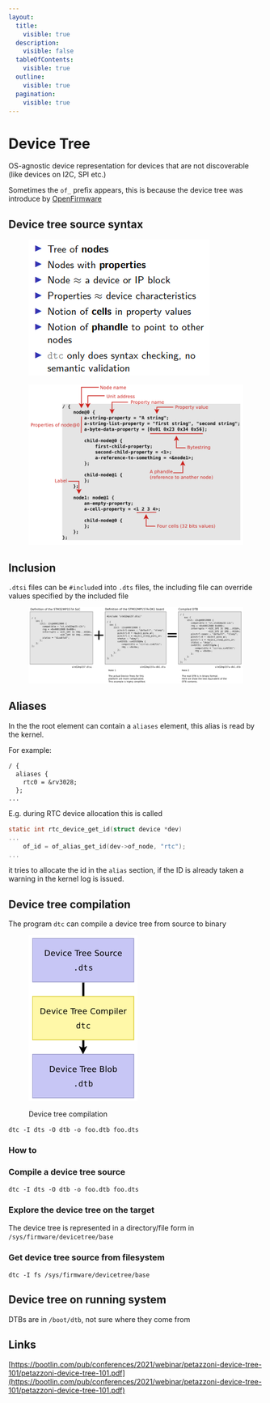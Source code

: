 ```yaml
---
layout:
  title:
    visible: true
  description:
    visible: false
  tableOfContents:
    visible: true
  outline:
    visible: true
  pagination:
    visible: true
---
```


# Device Tree

OS-agnostic device representation for devices that are not discoverable (like devices on I2C, SPI etc.)

Sometimes the `of_` prefix appears, this is because the device tree was introduce by [OpenFirmware](https://en.wikipedia.org/wiki/Open_Firmware)

## Device tree source syntax

<div align="left"><figure><img src="../.gitbook/assets/image (7).png" alt=""><figcaption></figcaption></figure></div>

<figure><img src="../.gitbook/assets/image (9).png" alt=""><figcaption></figcaption></figure>

## Inclusion

`.dtsi` files can be `#include`d into `.dts` files, the including file can override values specified by the included file

<figure><img src="../.gitbook/assets/image (10).png" alt=""><figcaption></figcaption></figure>

## Aliases

In the the root element can contain a `aliases` element, this alias is read by the kernel.

For example:

```
/ {
  aliases {
    rtc0 = &rv3028;
  };
...
```

E.g. during RTC device allocation this is called

```c
static int rtc_device_get_id(struct device *dev)
...
    of_id = of_alias_get_id(dev->of_node, "rtc");
...
```

it tries to allocate the id in the `alias` section, if the ID is already taken a warning in the kernel log is issued.

## Device tree compilation

The program `dtc` can compile a device tree from source to binary

<div align="left"><figure><img src="../.gitbook/assets/image (5).png" alt=""><figcaption><p>Device tree compilation</p></figcaption></figure></div>

```
dtc -I dts -O dtb -o foo.dtb foo.dts
```

### How to

### Compile a device tree source

```
dtc -I dts -O dtb -o foo.dtb foo.dts
```

### Explore the device tree on the target

The device tree is represented in a directory/file form in `/sys/firmware/devicetree/base`

### Get device tree source from filesystem

```
dtc -I fs /sys/firmware/devicetree/base
```

## Device tree on running system

DTBs are in `/boot/dtb`, not sure where they come from

## Links

[https://bootlin.com/pub/conferences/2021/webinar/petazzoni-device-tree-101/petazzoni-device-tree-101.pdf](https://bootlin.com/pub/conferences/2021/webinar/petazzoni-device-tree-101/petazzoni-device-tree-101.pdf)
